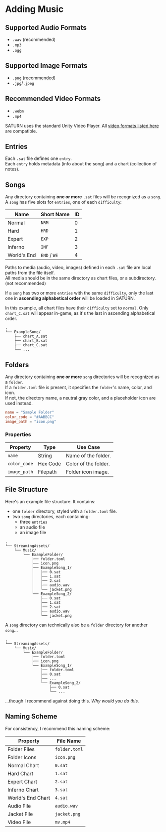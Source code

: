 # Adding Music

## Supported Audio Formats
- `.wav` (recommended)
- `.mp3`
- `.ogg`

## Supported Image Formats
- `.png` (recommended)
- `.jpg`/`.jpeg`

## Recommended Video Formats
- `.webm`
- `.mp4`

SATURN uses the standard Unity Video Player. All [video formats listed here](https://docs.unity3d.com/Manual/VideoSources-FileCompatibility.html) are compatible.

## Entries

Each `.sat` file defines one `entry`.  
Each `entry` holds metadata (info about the song) and a chart (collection of notes).

## Songs

Any directory containing **one or more** `.sat` files will be recognized as a `song`.  
A `song` has five slots for `entries`, one of each `difficulty`:

| Name        | Short Name   | ID |
|-------------|--------------|----|
| Normal      | `NRM`        | 0  |
| Hard        | `HRD`        | 1  |
| Expert      | `EXP`        | 2  |
| Inferno     | `INF`        | 3  |
| World's End | `END` / `WE` | 4  |

Paths to media (audio, video, images) defined in each `.sat` file are local paths from the file itself.  
All media should be in the same directory as chart files, or a subdirectory. (not recommended)

If a `song` has two or more `entries` with the same `difficulty`, only the last one in **ascending alphabetical order** will be loaded in SATURN.

In this example, all chart files have their `difficulty` set to `normal`. Only `chart_C.sat` will appear in-game, as it's the last in ascending alphabetical order.

```file tree
.
└── ExampleSong/
    ├── chart_A.sat
    ├── chart_B.sat
    ├── chart_C.sat
    └── ...
```

## Folders

Any directory containing **one or more** `song` directories will be recognized as a `folder`.  
If a `folder.toml` file is present, it specifies the `folder`'s name, color, and icon.  
If not, the directory name, a neutral gray color, and a placeholder icon are used instead.

```toml
name = "Sample Folder"
color_code = "#AABBCC"
image_path = "icon.png"
```

### Properties

| Property     | Type     | Use Case             |
|--------------|----------|----------------------|
| `name`       | String   | Name of the folder.  |
| `color_code` | Hex Code | Color of the folder. |
| `image_path` | Filepath | Folder icon image.   |

## File Structure

Here's an example file structure. It contains:  
- one `folder` directory, styled with a `folder.toml` file.
- two `song` directories, each containing:
  - three `entries`
  - an audio file
  - an image file

```file tree
.
└── StreamingAssets/
    └── Music/
        └── ExampleFolder/
            ├── folder.toml
            ├── icon.png
            ├── ExampleSong_1/
            │   ├── 0.sat
            │   ├── 1.sat
            │   ├── 2.sat
            │   ├── audio.wav
            │   └── jacket.png
            └── ExampleSong_2/
                ├── 0.sat
                ├── 1.sat
                ├── 2.sat
                ├── audio.wav
                └── jacket.png
```

A `song` directory can technically also be a `folder` directory for another `song`...

```file tree
.
└── StreamingAssets/
    └── Music/
        └── ExampleFolder/
            ├── folder.toml
            ├── icon.png
            └── ExampleSong_1/
                ├── folder.toml
                ├── 0.sat
                ├── ...
                └── ExampleSong_2/
                    ├── 0.sat
                    └── ...
```

...though I recommend against doing this. *Why would you do this.*

## Naming Scheme

For consistency, I recommend this naming scheme:

| Property          | File Name     |
|-------------------|---------------|
| Folder Files      | `folder.toml` |
| Folder Icons      | `icon.png`    |
| Normal Chart      | `0.sat`       |
| Hard Chart        | `1.sat`       |
| Expert Chart      | `2.sat`       |
| Inferno Chart     | `3.sat`       |
| World's End Chart | `4.sat`       |
| Audio File        | `audio.wav`   |
| Jacket File       | `jacket.png`  |
| Video File        | `mv.mp4`      |